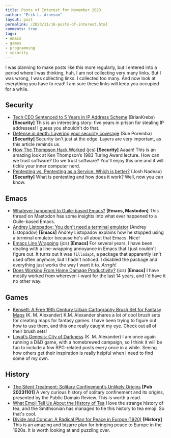 ```yaml
---
title: Posts of Interest for November 2023
author: "Erik L. Arneson"
layout: post
permalink: /2023/11/16-posts-of-interest.html
comments: true
tags:
- emacs
- games
- programming
- security
---
```


I was planning to make posts like this more regularly, but I entered into a period where I was thinking, huh, I am not collecting very many links. But I was wrong, I was collecting links. I collected too many. And now look at everything you have to read! I am sure these links will keep you occupied for a while.
<!--more-->


## Security

-   [Tech CEO Sentenced to 5 Years in IP Address Scheme](https://krebsonsecurity.com/2023/10/tech-ceo-sentenced-to-5-years-in-ip-address-scheme/) (BrianKrebs) **[Security]**
    This is an interesting story: five years in prison for stealing IP addresses! I guess you shouldn't
    do that.
-   [Defense in depth: Layering your security coverage](https://securityintelligence.com/articles/defense-in-depth-layering-your-security-coverage/) (Sue Poremba) **[Security]**
    Security isn't just at the edge. Layers are very important, as this article reminds us.
-   [How The Thompson Hack Worked](https://irreal.org/blog/?p=11754) (jcs) **[Security]**
    Aaaah! This is an amazing look at Ken Thompson’s 1983 Turing Award lecture. How can we trust
    software? Do we trust software? You'll enjoy this one and it will tickle your inner computer nerd.
-   [Pentesting vs. Pentesting as a Service: Which is better?](https://securityintelligence.com/articles/pentesting-vs-pentesting-as-a-service/) (Josh Nadeau) **[Security]**
    What is pentesting and how does it work? Well, now you can know.

## Emacs
-   [Whatever happened to Guile-based Emacs?](https://emacs.ch/@crmsnbleyd/111260721575616368) **[Emacs, Mastodon]**
    This thread on Mastodon has some insights into what ever happened to a Guile-based Emacs.
-   [Andrey Listopadov: You don't need a terminal emulator](https://andreyor.st/posts/2023-10-27-you-dont-need-a-terminal-emulator/) (Andrey Listopadov) **[Emacs]**
    Andrey Listopadov explains how he stopped using a terminal emulator because he's all about that
    Emacs. Nice!
-   [Emacs Line Wrapping](https://irreal.org/blog/?p=11742) (jcs) **[Emacs]**
    For several years, I have been dealing with a line-wrapping annoyance in Emacs that I just couldn't
    figure out. It turns out it was `filladapt`, a package that apparently isn't used often anymore, but
    I hadn't noticed. I disabled the package and everything just works the way I want it to. *Arrrgh!*
-   [Does Working From Home Damage Productivity?](https://irreal.org/blog/?p=11751) (jcs) **[Emacs]**
    I have mostly worked from wherever-I-want for the last 14 years, and I'd have it no other way.

## Games

-   [Kensett: A Free 19th Century Urban Cartography Brush Set for Fantasy Maps](https://kmalexander.com/2023/07/13/kensett-a-free-19th-century-urban-cartography-brush-set-for-fantasy-maps/) (K. M. Alexander)
    K.M. Alexander shares a lot of cool brush sets for creating maps for fantasy games. I have been
    trying to figure out how to use them, and this one really caught my eye. Check out all of their
    brush sets!
-   [Lovat’s Genesis: City of Darkness](https://kmalexander.com/2023/11/02/lovats-genesis-city-of-darkness/) (K. M. Alexander)
    I am once again running a D&D game, with a homebrewed campaign, so I think it will be fun to include
    a few RPG-related posts every once in a while. Seeing how others get their inspiration is really
    helpful when I need to find some of my own.

## History

-   [The Silent Treatment: Solitary Confinement’s Unlikely Origins](https://publicdomainreview.org/essay/silent-treatment) **[Pub 20231101]**
    A very curious history of solitary confinement and its origins, presented by the Public Domain
    Review. This is worth a read.
-   [What Emoji Tell Us About the History of Tea](https://www.smithsonianmag.com/history/what-emojis-tell-us-about-the-history-of-tea-180983128/)
    I love the strange history of tea, and the Smithsonian has managed to tie this history to tea emoji.
    So that's cool.
-   [Divide and Concur: A Radical Plan for Peace in Europe (1920)](https://publicdomainreview.org/collection/unionization-of-central-europe) **[History]**
    This is an amazing and bizarre plan for bringing peace to Europe in the 1920s. It is worth looking
    at and puzzling over.


